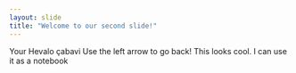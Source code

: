 ```yaml
---
layout: slide
title: "Welcome to our second slide!"
---
```

Your Hevalo çabavi
Use the left arrow to go back! This looks cool. I can use it as a notebook
